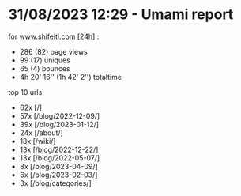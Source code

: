 # 31/08/2023 12:29 - Umami report
for www.shifeiti.com [24h] :

 - 286 (82) page views
 - 99 (17) uniques
 - 65 (4) bounces
 - 4h 20' 16'' (1h 42' 2'') totaltime


top 10 urls:
 - 62x [/]
 - 57x [/blog/2022-12-09/]
 - 39x [/blog/2023-01-12/]
 - 24x [/about/]
 - 18x [/wiki/]
 - 13x [/blog/2022-12-22/]
 - 13x [/blog/2022-05-07/]
 - 8x [/blog/2023-04-09/]
 - 6x [/blog/2023-02-03/]
 - 3x [/blog/categories/]



